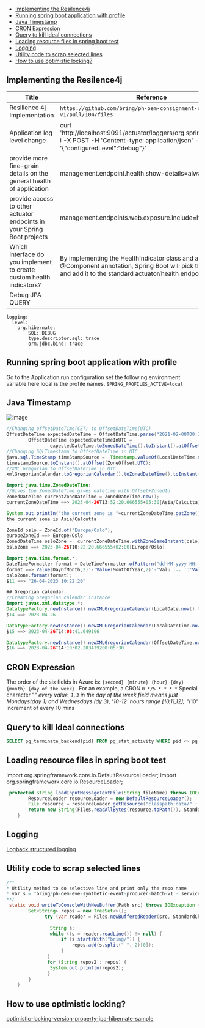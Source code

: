 - [Implementing the Resilence4j](#implementing-the-resilence4j)
- [Running spring boot application with profile](#running-spring-boot-application-with-profile)
- [Java Timestamp](#java-timestamp)
- [CRON Expression](#cron-expression)
- [Query to kill Ideal connections](#query-to-kill-ideal-connections)
- [Loading resource files in spring boot test](#loading-resource-files-in-spring-boot-test)
- [Logging](#logging)
- [Utility code to scrap selected lines](#utility-code-to-scrap-selected-lines)
- [How to use optimistic locking?](#how-to-use-optimistic-locking)


## Implementing the Resilence4j 

|Title| Reference|
|---|---|
|Resilience 4j Implementation|`https://github.com/bring/ph-oem-consignment-consumer-v1/pull/104/files`|
|Application log level change|curl 'http://localhost:9091/actuator/loggers/org.springframework' -i -X POST -H 'Content-type: application/json' -d '{"configuredLevel":"debug"}'|
| provide more fine-grain details on the general health of application|management.endpoint.health.show-details=always|
|provide access to other actuator endpoints in your Spring Boot projects|management.endpoints.web.exposure.include=health,metrics,* |
|Which interface do you implement to create custom health indicators?|By implementing the HealthIndicator class and adding the @Component annotation, Spring Boot will pick this up a runtime and add it to the standard actuator/health endpoint.|
|Debug JPA QUERY|  
```
logging:
  level:
    org.hibernate:
        SQL: DEBUG
        type.descriptor.sql: trace
        orm.jdbc.bind: trace
```       
## Running spring boot application with profile 
Go to the Application run configuration set the following environment variable here local is the profile names.
`SPRING_PROFILES_ACTIVE=local`

## Java Timestamp

![image](https://user-images.githubusercontent.com/75798528/233641077-f259628a-f9fe-41cf-b314-17d20c588c41.png)

```java
//Changing offsetDateTime(CET) to OffsetDateTime(UTC) 
OffsetDateTime expectedDateTime = OffsetDateTime.parse("2021-02-08T00:25:18+01:00");
        OffsetDateTime expectedDateTimeInUTC =
                expectedDateTime.toZonedDateTime().toInstant().atOffset(ZoneOffset.UTC);
//Changing SQLTimestamp to OffsetDateTime in UTC
java.sql.TimeStamp timeStampSource =  Timestamp.valueOf(LocalDateTime.now());
timestampSource.toInstant().atOffset(ZoneOffset.UTC);
//XML Gregorian to OffsetDateTime in UTC
xmlGregorianCalendar.toGregorianCalendar().toZonedDateTime().toInstant().atOffset(ZoneOffset.UTC)

import java.time.ZonedDateTime;
//Gives the ZonedDateTime gives datetime with Offset+ZonedId.
ZonedDateTime currentZoneDateTime = ZonedDateTime.now();
currentZoneDateTime ==> 2023-04-26T13:52:20.666555+05:30[Asia/Calcutta]

System.out.println("the current zone is "+currentZoneDateTime.getZone());
the current zone is Asia/Calcutta

ZoneId oslo = ZoneId.of("Europe/Oslo");
europeZoneId ==> Europe/Oslo
ZonedDateTime osloZone =  currentZoneDateTime.withZoneSameInstant(oslo);
osloZone ==> 2023-04-26T10:22:20.666555+02:00[Europe/Oslo]

import java.time.format.*;
DateTimeFormatter format = DateTimeFormatter.ofPattern("dd-MM-yyyy HH:mm:ss");
format ==> Value(DayOfMonth,2)'-'Value(MonthOfYear,2)'-'Valu ... ':'Value(SecondOfMinute,2)
osloZone.format(format);
$11 ==> "26-04-2023 10:22:20"

## Gregorian calendar
//Creating Gregorian calendar instance  
import javax.xml.datatype.*;
DatatypeFactory.newInstance().newXMLGregorianCalendar(LocalDate.now().toString());
$14 ==> 2023-04-26

DatatypeFactory.newInstance().newXMLGregorianCalendar(LocalDateTime.now().toString());
$15 ==> 2023-04-26T14:08:41.649196

DatatypeFactory.newInstance().newXMLGregorianCalendar(OffsetDateTime.now().toString());
$16 ==> 2023-04-26T14:10:02.203479200+05:30


```
## CRON Expression

The order of the six fields in Azure is: `{second} {minute} {hour} {day} {month} {day of the week}.`
For an example, a CRON `0 */5 * * * *`
Special character "*" every value, `1,3` in the day of the week field means just Mondays(day 1) and Wednesdays (dy 3), '10-12' hours range [10,11,12], "*/10" increment of every 10 mins   

## Query to kill Ideal connections
```sql
SELECT pg_terminate_backend(pid) FROM pg_stat_activity WHERE pid <> pg_backend_pid() AND state in ('idle');
```
## Loading resource files in spring boot test
import org.springframework.core.io.DefaultResourceLoader;
import org.springframework.core.io.ResourceLoader;
```java
 protected String loadInputMessageTextFile(String fileName) throws IOException {
        ResourceLoader resourceLoader = new DefaultResourceLoader();
        File resource = resourceLoader.getResource("classpath:data/" + fileName).getFile();
        return new String(Files.readAllBytes(resource.toPath()), StandardCharsets.UTF_8);
    }
```
## Logging 
[Logback structured logging](https://www.innoq.com/en/blog/2019/05/structured-logging/)

## Utility code to scrap selected lines

```java
/**
* Utility method to do selective line and print only the repo name 
* var s = "bring/ph-oem-eve-synthetic-event-producer-batch-v1 · service/build.gradle"; 
**/
 static void writeToConsoleWithNewBuffer(Path src) throws IOException {
        Set<String> repos = new TreeSet<>();
              try (var reader = Files.newBufferedReader(src, StandardCharsets.UTF_8)) {
                
                String s;
                while ((s = reader.readLine()) != null) {
                    if (s.startsWith("bring/")) {
                        repos.add(s.split(" ", 2)[0]);
                    }
               }
               for (String repos2 : repos) {
                System.out.println(repos2);
               }
        }
    }
```
## How to use optimistic locking?

[optimistic-locking-version-property-jpa-hibernate-sample](https://github.com/V-Rajasekar/bax-interview-assignment-master)
